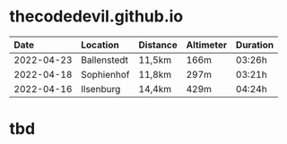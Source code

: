 # thecodedevil.github.io

|Date      |Location        |Distance |Altimeter|Duration|
|:---------|:---------------|:--------|:--------|:-------|
|2022-04-23|Ballenstedt     |11,5km   |166m     |03:26h  |
|2022-04-18|Sophienhof      |11,8km   |297m     |03:21h  |
|2022-04-16|Ilsenburg       |14,4km   |429m     |04:24h  |

# tbd
